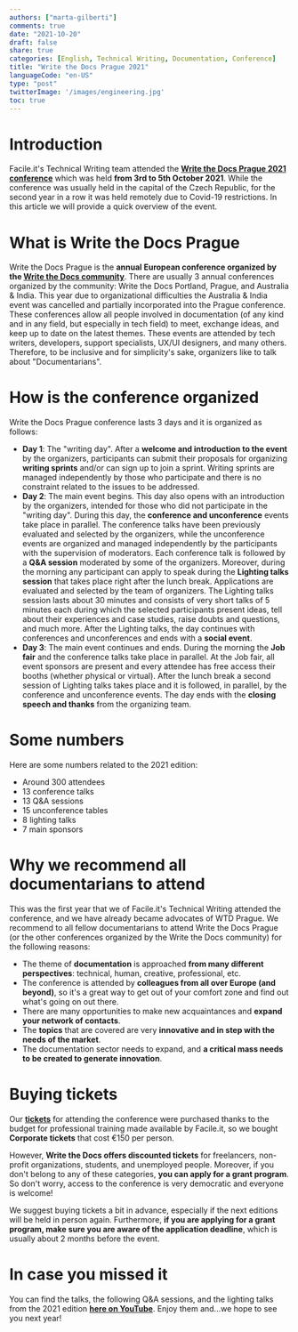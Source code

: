 ```yaml
---
authors: ["marta-gilberti"]
comments: true
date: "2021-10-20"
draft: false
share: true
categories: [English, Technical Writing, Documentation, Conference]
title: "Write the Docs Prague 2021"
languageCode: "en-US"
type: "post"
twitterImage: '/images/engineering.jpg'
toc: true
---
```


# Introduction

Facile.it's Technical Writing team attended the **[Write the Docs Prague 2021 conference](https://www.writethedocs.org/conf/prague/2021/)** which was held **from 3rd to 5th October 2021**. While the conference was usually held in the capital of the Czech Republic, for the second year in a row it was held remotely due to Covid-19 restrictions.
In this article we will provide a quick overview of the event.

# What is Write the Docs Prague

Write the Docs Prague is the **annual European conference organized by the [Write the Docs community](https://www.writethedocs.org/)**. There are usually 3 annual conferences organized by the community: Write the Docs Portland, Prague, and Australia & India. This year due to organizational difficulties the Australia & India event was cancelled and partially incorporated into the Prague conference. 
These conferences allow all people involved in documentation (of any kind and in any field, but especially in tech field) to meet, exchange ideas, and keep up to date on the latest themes. These events are attended by tech writers, developers, support specialists, UX/UI designers, and many others. Therefore, to be inclusive and for simplicity's sake, organizers like to talk about "Documentarians".

# How is the conference organized

Write the Docs Prague conference lasts 3 days and it is organized as follows:

- **Day 1**: The "writing day". After a **welcome and introduction to the event** by the organizers, participants can submit their proposals for organizing **writing sprints** and/or can sign up to join a sprint. Writing sprints are managed independently by those who participate and there is no constraint related to the issues to be addressed. 
- **Day 2**: The main event begins. This day also opens with an introduction by the organizers, intended for those who did not participate in the "writing day". During this day, the **conference and unconference** events take place in parallel. The conference talks have been previously evaluated and selected by the organizers, while the unconference events are organized and managed independently by the participants with the supervision of moderators. Each conference talk is followed by a **Q&A session** moderated by some of the organizers. Moreover, during the morning any participant can apply to speak during the **Lighting talks session** that takes place right after the lunch break. Applications are evaluated and selected by the team of organizers. The Lighting talks session lasts about 30 minutes and consists of very short talks of 5 minutes each during which the selected participants present ideas, tell about their experiences and case studies, raise doubts and questions, and much more. After the Lighting talks, the day continues with conferences and unconferences and ends with a **social event**.
- **Day 3**: The main event continues and ends. During the morning the **Job fair** and the conference talks take place in parallel. At the Job fair, all event sponsors are present and every attendee has free access their booths (whether physical or virtual). After the lunch break a second session of Lighting talks takes place and it is followed, in parallel, by the conference and unconference events. The day ends with the **closing speech and thanks** from the organizing team.

# Some numbers

Here are some numbers related to the 2021 edition:

- Around 300 attendees
- 13 conference talks
- 13 Q&A sessions
- 15 unconference tables
- 8 lighting talks
- 7 main sponsors 

# Why we recommend all documentarians to attend

This was the first year that we of Facile.it's Technical Writing attended the conference, and we have already became advocates of WTD Prague. We recommend to all fellow documentarians to attend Write the Docs Prague (or the other conferences organized by the Write the Docs community) for the following reasons:

- The theme of **documentation** is approached **from many different perspectives**: technical, human, creative, professional, etc.
- The conference is attended by **colleagues from all over Europe (and beyond)**, so it's a great way to get out of your comfort zone and find out what's going on out there. 
- There are many opportunities to make new acquaintances and **expand your network of contacts**.
- The **topics** that are covered are very **innovative and in step with the needs of the market**.
- The documentation sector needs to expand, and **a critical mass needs to be created to generate innovation**. 

# Buying tickets

Our **[tickets](https://www.writethedocs.org/conf/prague/2021/tickets/)** for attending the conference were purchased thanks to the budget for professional training made available by Facile.it, so we bought **Corporate tickets** that cost €150 per person. 

However, **Write the Docs offers discounted tickets** for freelancers, non-profit organizations, students, and unemployed people. Moreover, if you don't belong to any of these categories, **you can apply for a grant program**. So don't worry, access to the conference is very democratic and everyone is welcome!

We suggest buying tickets a bit in advance, especially if the next editions will be held in person again. Furthermore, **if you are applying for a grant program, make sure you are aware of the application deadline**, which is usually about 2 months before the event.

# In case you missed it

You can find the talks, the following Q&A sessions, and the lighting talks from the 2021 edition **[here on YouTube](https://youtube.com/playlist?list=PLZAeFn6dfHpnaoiOQyd9BYbQbprDGQjQ9)**. Enjoy them and...we hope to see you next year!